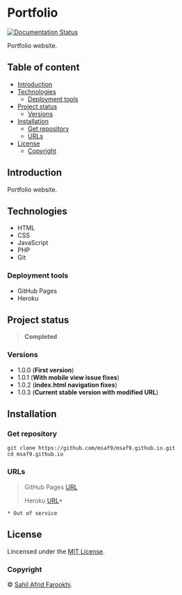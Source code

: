 <h1> Portfolio </h1>

[![Documentation Status](https://readthedocs.org/projects/msaf9portfolio/badge/?version=latest)](https://msaf9portfolio.readthedocs.io/en/latest/?badge=latest)

Portfolio website.

<h2>Table of content</h2>

- [Introduction](#introduction)
- [Technologies](#technologies)
  - [Deployment tools](#deployment-tools)
- [Project status](#project-status)
  - [Versions](#versions)
- [Installation](#installation)
  - [Get repository](#get-repository)
  - [URLs](#urls)
- [License](#license)
  - [Copyright](#copyright)

## Introduction

Portfolio website.

## Technologies

- HTML
- CSS
- JavaScript
- PHP
- Git

### Deployment tools

- GitHub Pages
- Heroku

## Project status

> **Completed**

### Versions

- 1.0.0 (**First version**)
- 1.0.1 (**With mobile view issue fixes**)
- 1.0.2 (**index.html navigation fixes**)
- 1.0.3 (**Current stable version with modified URL**)

## Installation

### Get repository

```git
git clone https://github.com/msaf9/msaf9.github.io.git
cd msaf9.github.io
```

### URLs

> GitHub Pages [URL](https://msaf9.github.io/ 'Portfolio')
>
> Heroku [URL](https://msaf-portfolio.herokuapp.com/)\*

    * Out of service

## License

Lincensed under the [MIT License](LICENSE).

### Copyright

© [Sahil Afrid Farookhi](https://github.com/msaf9 'msaf9').
